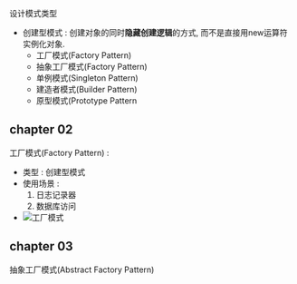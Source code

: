 设计模式类型

* 创建型模式 : 创建对象的同时**隐藏创建逻辑**的方式, 而不是直接用new运算符实例化对象.
    * 工厂模式(Factory Pattern)
    * 抽象工厂模式(Factory Pattern)
    * 单例模式(Singleton Pattern)
    * 建造者模式(Builder Pattern)
    * 原型模式(Prototype Pattern


## chapter 02
工厂模式(Factory Pattern) : 
* 类型 : 创建型模式
* 使用场景 : 
    1. 日志记录器
    2. 数据库访问
* ![工厂模式](http://www.runoob.com/wp-content/uploads/2014/08/factory_pattern_uml_diagram.jpg)

## chapter 03 
抽象工厂模式(Abstract Factory Pattern)